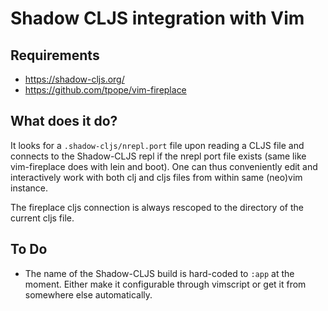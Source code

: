 # Shadow CLJS integration with Vim

## Requirements

* https://shadow-cljs.org/
* https://github.com/tpope/vim-fireplace

## What does it do?

It looks for a `.shadow-cljs/nrepl.port` file upon reading a CLJS file and connects to the Shadow-CLJS repl if the nrepl port file exists (same like vim-fireplace does with lein and boot). One can thus conveniently edit and interactively work with both clj and cljs files from within same (neo)vim instance.

The fireplace cljs connection is always rescoped to the directory of the current cljs file.

## To Do

* The name of the Shadow-CLJS build is hard-coded to `:app` at the moment. Either make it configurable through vimscript or get it from somewhere else automatically.

